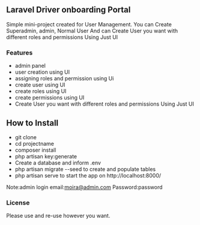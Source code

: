 ## Laravel Driver onboarding Portal

Simple mini-project created for User Management. You can Create Superadmin, admin, Normal User And can Create User you want with different roles and permissions Using Just UI

### Features

- admin panel
- user creation using UI
- assigning roles and permission using Ui
- create user using UI
- create roles using UI
- create permissions using UI
- Create User you want with different roles and permissions Using Just UI



## How to Install

- git clone
- cd projectname
- composer install
- php artisan key:generate
- Create a database and inform .env
- php artisan migrate --seed to create and populate tables
- php artisan serve to start the app on http://localhost:8000/

Note:admin login email:moira@admin.com Password:password
### License

Please use and re-use however you want.
